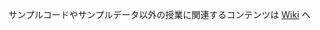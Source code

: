 サンプルコードやサンプルデータ以外の授業に関連するコンテンツは [Wiki](https://github.com/h4us/maebashi-it-engineering-design-exercise-IVc/wiki) へ